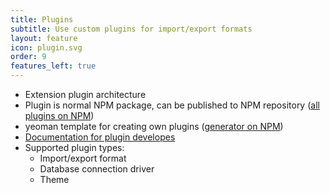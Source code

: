 ```yaml
---
title: Plugins
subtitle: Use custom plugins for import/export formats
layout: feature
icon: plugin.svg
order: 9
features_left: true
---
```


* Extension plugin architecture
* Plugin is normal NPM package, can be published to NPM repository ([all plugins on NPM](https://www.npmjs.com/search?q=keywords:dbgateplugin))
* yeoman template for creating own plugins ([generator on NPM](https://www.npmjs.com/package/generator-dbgate))
* [Documentation for plugin developes](https://github.com/dbgate/dbgate/wiki/Plugin-development)
* Supported plugin types:
  * Import/export format
  * Database connection driver
  * Theme
